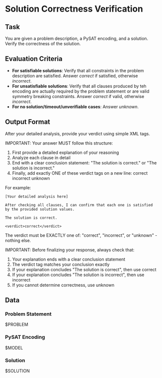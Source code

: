 # Solution Correctness Verification

## Task

You are given a problem description, a PySAT encoding, and a solution. Verify the correctness of the solution.

## Evaluation Criteria

- **For satisfiable solutions**: Verify that all constraints in the problem description are satisfied. Answer *correct* if satisfied, otherwise *incorrect*.
- **For unsatisfiable solutions**: Verify that all clauses produced by teh encoding are actually required by the problem statement or are valid symmetry breaking constraints. Answer *correct* if valid, otherwise *incorrect*.
- **For no solution/timeout/unverifiable cases**: Answer *unknown*.

## Output Format

After your detailed analysis, provide your verdict using simple XML tags.

IMPORTANT: Your answer MUST follow this structure:
1. First provide a detailed explanation of your reasoning
2. Analyze each clause in detail
3. End with a clear conclusion statement: "The solution is correct." or "The solution is incorrect."
4. Finally, add exactly ONE of these verdict tags on a new line:
   <verdict>correct</verdict>
   <verdict>incorrect</verdict>
   <verdict>unknown</verdict>

For example:
```
[Your detailed analysis here]

After checking all clauses, I can confirm that each one is satisfied by the provided solution values.

The solution is correct.

<verdict>correct</verdict>
```

The verdict must be EXACTLY one of: "correct", "incorrect", or "unknown" - nothing else.

IMPORTANT: Before finalizing your response, always check that:
1. Your explanation ends with a clear conclusion statement
2. The verdict tag matches your conclusion exactly 
3. If your explanation concludes "The solution is correct", then use <verdict>correct</verdict>
4. If your explanation concludes "The solution is incorrect", then use <verdict>incorrect</verdict>
5. If you cannot determine correctness, use <verdict>unknown</verdict>

## Data

### Problem Statement

$PROBLEM

### PySAT Encoding

$MODEL

### Solution

$SOLUTION

